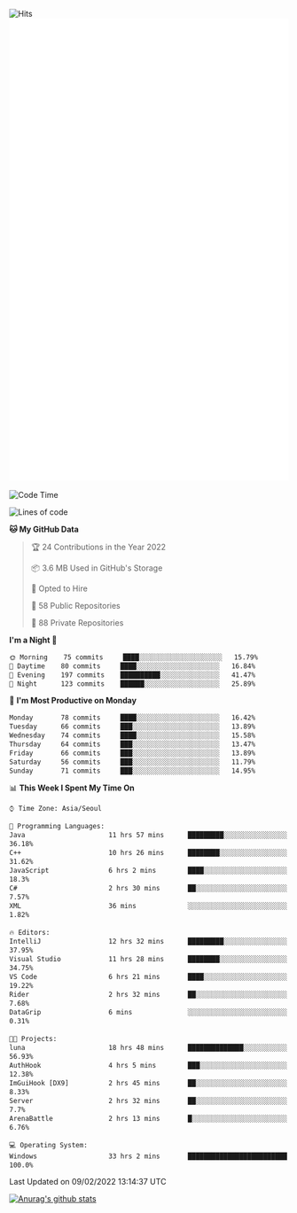 ![Hits](https://hits.seeyoufarm.com/api/count/incr/badge.svg?url=https%3A%2F%2Fgithub.com%2Fkokose1234&count_bg=%2379C83D&title_bg=%23555555&icon=apple.svg&icon_color=%23E7E7E7&title=hits&edge_flat=false)
<br/>
![Metrics](https://github.com/kokose1234/kokose1234/blob/main/github-metrics.svg)

<!--START_SECTION:waka-->
![Code Time](http://img.shields.io/badge/Code%20Time-458%20hrs%2043%20mins-blue)

![Lines of code](https://img.shields.io/badge/From%20Hello%20World%20I%27ve%20Written-8%20Million%20lines%20of%20code-blue)

**🐱 My GitHub Data** 

> 🏆 24 Contributions in the Year 2022
 > 
> 📦 3.6 MB Used in GitHub's Storage 
 > 
> 💼 Opted to Hire
 > 
> 📜 58 Public Repositories 
 > 
> 🔑 88 Private Repositories  
 > 
**I'm a Night 🦉** 

```text
🌞 Morning    75 commits     ████░░░░░░░░░░░░░░░░░░░░░   15.79% 
🌆 Daytime    80 commits     ████░░░░░░░░░░░░░░░░░░░░░   16.84% 
🌃 Evening    197 commits    ██████████░░░░░░░░░░░░░░░   41.47% 
🌙 Night      123 commits    ██████░░░░░░░░░░░░░░░░░░░   25.89%

```
📅 **I'm Most Productive on Monday** 

```text
Monday       78 commits     ████░░░░░░░░░░░░░░░░░░░░░   16.42% 
Tuesday      66 commits     ███░░░░░░░░░░░░░░░░░░░░░░   13.89% 
Wednesday    74 commits     ████░░░░░░░░░░░░░░░░░░░░░   15.58% 
Thursday     64 commits     ███░░░░░░░░░░░░░░░░░░░░░░   13.47% 
Friday       66 commits     ███░░░░░░░░░░░░░░░░░░░░░░   13.89% 
Saturday     56 commits     ███░░░░░░░░░░░░░░░░░░░░░░   11.79% 
Sunday       71 commits     ███░░░░░░░░░░░░░░░░░░░░░░   14.95%

```


📊 **This Week I Spent My Time On** 

```text
⌚︎ Time Zone: Asia/Seoul

💬 Programming Languages: 
Java                     11 hrs 57 mins      █████████░░░░░░░░░░░░░░░░   36.18% 
C++                      10 hrs 26 mins      ████████░░░░░░░░░░░░░░░░░   31.62% 
JavaScript               6 hrs 2 mins        ████░░░░░░░░░░░░░░░░░░░░░   18.3% 
C#                       2 hrs 30 mins       ██░░░░░░░░░░░░░░░░░░░░░░░   7.57% 
XML                      36 mins             ░░░░░░░░░░░░░░░░░░░░░░░░░   1.82%

🔥 Editors: 
IntelliJ                 12 hrs 32 mins      █████████░░░░░░░░░░░░░░░░   37.95% 
Visual Studio            11 hrs 28 mins      ████████░░░░░░░░░░░░░░░░░   34.75% 
VS Code                  6 hrs 21 mins       ████░░░░░░░░░░░░░░░░░░░░░   19.22% 
Rider                    2 hrs 32 mins       ██░░░░░░░░░░░░░░░░░░░░░░░   7.68% 
DataGrip                 6 mins              ░░░░░░░░░░░░░░░░░░░░░░░░░   0.31%

🐱‍💻 Projects: 
luna                     18 hrs 48 mins      ██████████████░░░░░░░░░░░   56.93% 
AuthHook                 4 hrs 5 mins        ███░░░░░░░░░░░░░░░░░░░░░░   12.38% 
ImGuiHook [DX9]          2 hrs 45 mins       ██░░░░░░░░░░░░░░░░░░░░░░░   8.33% 
Server                   2 hrs 32 mins       ██░░░░░░░░░░░░░░░░░░░░░░░   7.7% 
ArenaBattle              2 hrs 13 mins       █░░░░░░░░░░░░░░░░░░░░░░░░   6.76%

💻 Operating System: 
Windows                  33 hrs 2 mins       █████████████████████████   100.0%

```


 Last Updated on 09/02/2022 13:14:37 UTC
<!--END_SECTION:waka-->

[![Anurag's github stats](https://github-readme-stats.vercel.app/api?username=kokose1234&theme=dracula)](https://github.com/anuraghazra/github-readme-stats)



	
